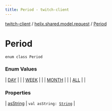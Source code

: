```yaml
---
title: Period - twitch-client
---
```


[twitch-client](../../index.html) / [helix.shared.model.request](../index.html) / [Period](./index.html)

# Period

`enum class Period`

### Enum Values

| [DAY](-d-a-y.html) |  |
| [WEEK](-w-e-e-k.html) |  |
| [MONTH](-m-o-n-t-h.html) |  |
| [ALL](-a-l-l.html) |  |

### Properties

| [asString](as-string.html) | `val asString: `[`String`](https://kotlinlang.org/api/latest/jvm/stdlib/kotlin/-string/index.html) |

